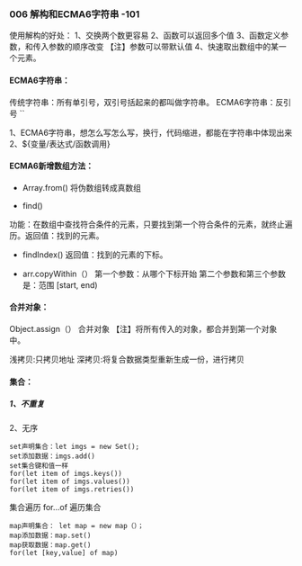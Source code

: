 ### 006  解构和ECMA6字符串     -101

使用解构的好处：
   1、交换两个数更容易
   2、函数可以返回多个值
   3、函数定义参数，和传入参数的顺序改变
      【注】参数可以带默认值
   4、快速取出数组中的某一个元素。



#### ECMA6字符串：

传统字符串：所有单引号，双引号括起来的都叫做字符串。
ECMA6字符串：反引号   ``

​	1、ECMA6字符串，想怎么写怎么写，换行，代码缩进，都能在字符串中体现出来
​    2、${变量/表达式/函数调用}



#### ECMA6新增数组方法：

+ Array.from()  将伪数组转成真数组

+ find()

​	  功能：在数组中查找符合条件的元素，只要找到第一个符合条件的元素，就终止遍历。
​      返回值：找到的元素。            

+ findIndex()
      返回值：找到的元素的下标。

+ arr.copyWithin（）
      第一个参数：从哪个下标开始
      第二个参数和第三个参数是：范围 [start, end)



#### 合并对象：

 Object.assign（） 合并对象
   【注】将所有传入的对象，都合并到第一个对象中。

 浅拷贝:只拷贝地址
 深拷贝:将复合数据类型重新生成一份，进行拷贝



#### 集合：

#####   1、不重复
  2、无序

```
set声明集合：let imgs = new Set();
set添加数据：imgs.add()
set集合键和值一样
for(let item of imgs.keys())
for(let item of imgs.values())
for(let item of imgs.retries())
```

集合遍历
     for...of 遍历集合

```
map声明集合： let map = new map（）；
map添加数据：map.set()
map获取数据：map.get()
for(let [key,value] of map)
```

